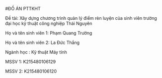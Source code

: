 #ĐỒ ÁN PTTKHT

Đề tài: Xây dựng chương trình quản lý điểm rèn luyện của sinh viên trường đại học kỹ thuật công nghiệp Thái Nguyên

Họ và tên sinh viên 1: Phạm Quang Trường

Họ và tên sinh viên 2: La Đức Thắng

Ngành học	:	Kỹ thuật Máy tính

MSSV 1: K215480106129

MSSV 2:	K215480106120
